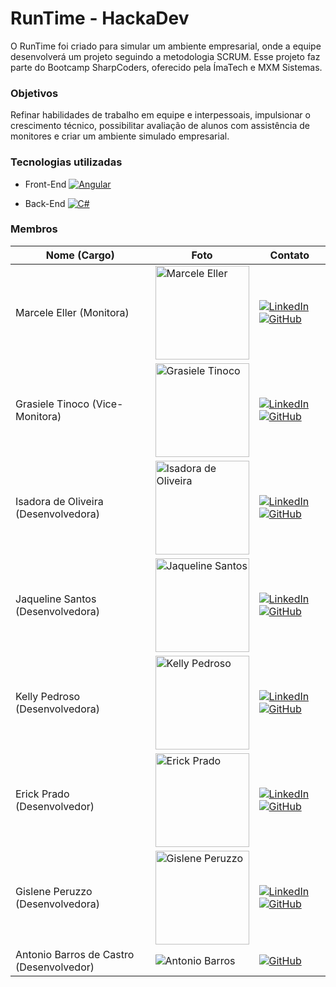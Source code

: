# RunTime - HackaDev

O RunTime foi criado para simular um ambiente empresarial, onde a equipe desenvolverá um projeto seguindo a metodologia SCRUM. Esse projeto faz parte do Bootcamp SharpCoders, oferecido pela ÍmaTech e MXM Sistemas.

### Objetivos
Refinar habilidades de trabalho em equipe e interpessoais, impulsionar o crescimento técnico, possibilitar avaliação de alunos com assistência de monitores e criar um ambiente simulado empresarial.

### Tecnologias utilizadas
- Front-End
 [![Angular](https://img.shields.io/badge/-Angular-000000?logo=angular&logoColor=DD0031)](https://github.com/topics/angular)

- Back-End
[![C#](https://img.shields.io/badge/-C%23-000000?logo=c-sharp&logoColor=239120)](https://github.com/topics/csharp)

### Membros

| Nome (Cargo)             | Foto                                          | Contato                                           |
| ----------------- | ----------------------------------------------- | ----------------------------------------------- |
| Marcele Eller (Monitora) | <img src="https://avatars.githubusercontent.com/u/126519901?v=4" alt="Marcele Eller" width="150"/>|  [![LinkedIn](https://img.shields.io/badge/-LinkedIn-0077B5?logo=linkedin&logoColor=white)](https://www.linkedin.com/in/marceleeller/) [![GitHub](https://img.shields.io/badge/-GitHub-181717?logo=github&logoColor=white)](https://github.com/marceleeller) |
| Grasiele Tinoco (Vice-Monitora) | <img src="https://avatars.githubusercontent.com/u/120054760?v=4" alt="Grasiele Tinoco" width="150"/>|  [![LinkedIn](https://img.shields.io/badge/-LinkedIn-0077B5?logo=linkedin&logoColor=white)](https://www.linkedin.com/in/grasieletinoco/) [![GitHub](https://img.shields.io/badge/-GitHub-181717?logo=github&logoColor=white)](https://github.com/grasieletinoco) |
| Isadora de Oliveira (Desenvolvedora) | <img src="https://avatars.githubusercontent.com/u/138228355?v=4" alt="Isadora de Oliveira" width="150"/>|  [![LinkedIn](https://img.shields.io/badge/-LinkedIn-0077B5?logo=linkedin&logoColor=white)](https://www.linkedin.com/in/isadoradeoliveirapinto/) [![GitHub](https://img.shields.io/badge/-GitHub-181717?logo=github&logoColor=white)](https://github.com/isadeop) |
| Jaqueline Santos (Desenvolvedora) | <img src="https://avatars.githubusercontent.com/u/94487656?v=4" alt="Jaqueline Santos" width="150"/>|  [![LinkedIn](https://img.shields.io/badge/-LinkedIn-0077B5?logo=linkedin&logoColor=white)](https://www.linkedin.com/in/jaquelineapsantos/) [![GitHub](https://img.shields.io/badge/-GitHub-181717?logo=github&logoColor=white)](https://github.com/JaquelineAPSantos) |
| Kelly Pedroso (Desenvolvedora) | <img src="https://avatars.githubusercontent.com/u/131540455?v=4" alt="Kelly Pedroso" width="150"/>|  [![LinkedIn](https://img.shields.io/badge/-LinkedIn-0077B5?logo=linkedin&logoColor=white)](https://www.linkedin.com/in/kelly-pedroso-11330790/) [![GitHub](https://img.shields.io/badge/-GitHub-181717?logo=github&logoColor=white)](https://github.com/PAKell) |
| Erick Prado (Desenvolvedor) | <img src="https://media.licdn.com/dms/image/D4D03AQFDqDhMaqWfaA/profile-displayphoto-shrink_400_400/0/1690839347214?e=1712793600&v=beta&t=wJvSdyVOiZUzSlQIwxZcehQ2gRCBfaxd4Rr3DVRZhrA" alt="Erick Prado" width="150"/>|  [![LinkedIn](https://img.shields.io/badge/-LinkedIn-0077B5?logo=linkedin&logoColor=white)](https://www.linkedin.com/in/erick-prado-5b3533258/) [![GitHub](https://img.shields.io/badge/-GitHub-181717?logo=github&logoColor=white)](https://github.com/ErickFPrado) |
| Gislene Peruzzo (Desenvolvedora) | <img src="https://avatars.githubusercontent.com/u/127308320?v=4" alt="Gislene Peruzzo" width="150"/>|  [![LinkedIn](https://img.shields.io/badge/-LinkedIn-0077B5?logo=linkedin&logoColor=white)](https://www.linkedin.com/in/gisleneperuzzo/) [![GitHub](https://img.shields.io/badge/-GitHub-181717?logo=github&logoColor=white)](https://github.com/giperuzzo) |
| Antonio Barros de Castro (Desenvolvedor) | ![Antonio Barros](URL) |   [![GitHub](https://img.shields.io/badge/-GitHub-181717?logo=github&logoColor=white)](https://github.com/Antoniobarrosdecastro) |
